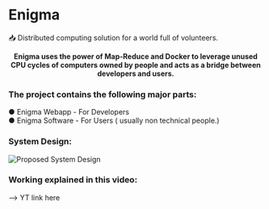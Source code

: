 # Enigma
📥  Distributed computing solution for a world full of volunteers.

<center><b>Enigma  uses  the  power  of  Map-Reduce and Docker  to  leverage  unused  CPU  cycles  of  computers 
owned by people and acts as a bridge between developers and users.</b></center>

### The project contains the following major parts:
● Enigma Webapp - For Developers <br>
● Enigma Software - For Users ( usually non technical people.) <br>

### System Design:
![Proposed System Design](https://user-images.githubusercontent.com/39585600/152122506-8b10d09b-eef9-448a-afdc-54f140dce2b3.jpg)

### Working explained in this video:
--> YT link here

